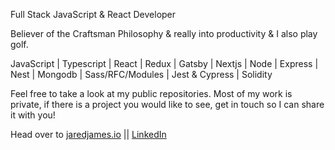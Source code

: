 Full Stack JavaScript & React Developer

Believer of the Craftsman Philosophy & really into productivity & I also play golf.

JavaScript | Typescript | React | Redux | Gatsby | Nextjs | Node | Express | Nest | Mongodb | Sass/RFC/Modules | Jest & Cypress | Solidity

Feel free to take a look at my public repositories. Most of my work is private, if there is a project you would like to see, get in touch so I can share it with you!

Head over to [jaredjames.io](https://www.jaredjames.io/) || [LinkedIn](https://www.linkedin.com/in/jaredjames123/)

</div>

